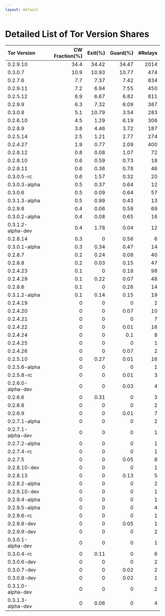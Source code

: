 ```yaml
---
layout: default
---
```



# Detailed List of Tor Version Shares

| Tor Version       |   CW Fraction(%) |   Exit(%) |   Guard(%) |   #Relays |
|:------------------|-----------------:|----------:|-----------:|----------:|
| 0.2.9.10          |             34.4 |     34.42 |      34.47 |      2014 |
| 0.3.0.7           |             10.9 |     10.93 |      10.77 |       474 |
| 0.2.7.6           |              7.7 |      7.37 |       7.42 |       834 |
| 0.2.9.11          |              7.2 |      6.94 |       7.55 |       450 |
| 0.2.5.12          |              6.9 |      6.67 |       6.82 |       811 |
| 0.2.9.9           |              6.3 |      7.32 |       6.09 |       387 |
| 0.3.0.8           |              5.1 |     10.79 |       3.54 |       283 |
| 0.2.6.10          |              4.5 |      1.29 |       6.19 |       306 |
| 0.2.8.9           |              3.8 |      4.46 |       3.72 |       187 |
| 0.2.5.14          |              2.5 |      1.21 |       2.77 |       274 |
| 0.2.4.27          |              1.9 |      0.77 |       2.09 |       400 |
| 0.2.8.12          |              0.8 |      0.08 |       1.07 |        72 |
| 0.2.8.10          |              0.6 |      0.59 |       0.73 |        18 |
| 0.2.8.11          |              0.6 |      0.36 |       0.78 |        46 |
| 0.3.0.5-rc        |              0.6 |      1.57 |       0.32 |        20 |
| 0.3.0.3-alpha     |              0.5 |      0.37 |       0.64 |        12 |
| 0.3.0.6           |              0.5 |      0.09 |       0.64 |        57 |
| 0.3.1.3-alpha     |              0.5 |      0.99 |       0.43 |        13 |
| 0.2.9.8           |              0.4 |      0.06 |       0.58 |        69 |
| 0.3.0.2-alpha     |              0.4 |      0.08 |       0.65 |        16 |
| 0.3.1.2-alpha-dev |              0.4 |      1.78 |       0.04 |        12 |
| 0.2.8.14          |              0.3 |      0    |       0.56 |         6 |
| 0.3.0.1-alpha     |              0.3 |      0.34 |       0.47 |        14 |
| 0.2.8.7           |              0.2 |      0.24 |       0.08 |        40 |
| 0.2.8.8           |              0.2 |      0.03 |       0.15 |        47 |
| 0.2.4.23          |              0.1 |      0    |       0.18 |        98 |
| 0.2.4.29          |              0.1 |      0.22 |       0.07 |        48 |
| 0.2.8.6           |              0.1 |      0    |       0.26 |        14 |
| 0.3.1.2-alpha     |              0.1 |      0.14 |       0.15 |        19 |
| 0.2.4.19          |              0   |      0    |       0    |         2 |
| 0.2.4.20          |              0   |      0    |       0.07 |        10 |
| 0.2.4.21          |              0   |      0    |       0    |         7 |
| 0.2.4.22          |              0   |      0    |       0.01 |        16 |
| 0.2.4.24          |              0   |      0    |       0.1  |         8 |
| 0.2.4.25          |              0   |      0    |       0    |         1 |
| 0.2.4.26          |              0   |      0    |       0.07 |         2 |
| 0.2.5.10          |              0   |      0.27 |       0.01 |        16 |
| 0.2.5.6-alpha     |              0   |      0    |       0    |         1 |
| 0.2.5.8-rc        |              0   |      0    |       0.01 |         3 |
| 0.2.6.0-alpha-dev |              0   |      0    |       0.03 |         4 |
| 0.2.6.6           |              0   |      0.31 |       0    |         3 |
| 0.2.6.8           |              0   |      0    |       0    |         2 |
| 0.2.6.9           |              0   |      0    |       0.01 |         7 |
| 0.2.7.1-alpha     |              0   |      0    |       0    |         2 |
| 0.2.7.1-alpha-dev |              0   |      0    |       0    |         1 |
| 0.2.7.2-alpha     |              0   |      0    |       0    |         1 |
| 0.2.7.4-rc        |              0   |      0    |       0    |         1 |
| 0.2.7.5           |              0   |      0    |       0.05 |         8 |
| 0.2.8.10-dev      |              0   |      0    |       0    |         1 |
| 0.2.8.13          |              0   |      0    |       0.13 |         5 |
| 0.2.8.2-alpha     |              0   |      0    |       0    |         2 |
| 0.2.9.10-dev      |              0   |      0    |       0    |         1 |
| 0.2.9.4-alpha     |              0   |      0    |       0    |         1 |
| 0.2.9.5-alpha     |              0   |      0    |       0    |         4 |
| 0.2.9.6-rc        |              0   |      0    |       0    |         1 |
| 0.2.9.8-dev       |              0   |      0    |       0.05 |         1 |
| 0.2.9.9-dev       |              0   |      0    |       0    |         2 |
| 0.3.0.1-alpha-dev |              0   |      0    |       0    |         1 |
| 0.3.0.4-rc        |              0   |      0.11 |       0    |         6 |
| 0.3.0.6-dev       |              0   |      0    |       0    |         2 |
| 0.3.0.7-dev       |              0   |      0    |       0.02 |         2 |
| 0.3.0.8-dev       |              0   |      0    |       0.02 |         1 |
| 0.3.1.0-alpha-dev |              0   |      0    |       0    |         2 |
| 0.3.1.3-alpha-dev |              0   |      0.06 |       0    |         4 |